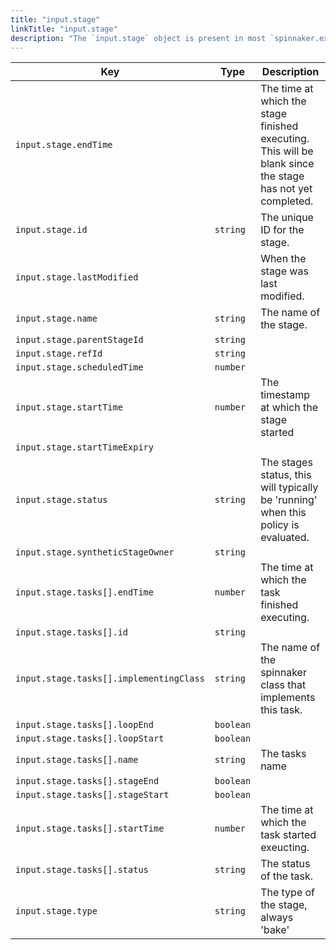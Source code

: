 ```yaml
---
title: "input.stage"
linkTitle: "input.stage"
description: "The `input.stage` object is present in most `spinnaker.execution.stages.before` packages."
---
```



| Key                                     | Type      | Description                                                                                               |
| --------------------------------------- | --------- | --------------------------------------------------------------------------------------------------------- |
| `input.stage.endTime`                   | ` `       | The time at which the stage finished executing. This will be blank since the stage has not yet completed. |
| `input.stage.id`                        | `string`  | The unique ID for the stage.                                                                              |
| `input.stage.lastModified`              | ` `       | When the stage was last modified.                                                                         |
| `input.stage.name`                      | `string`  | The name of the stage.                                                                                    |
| `input.stage.parentStageId`             | `string`  |                                                                                                           |
| `input.stage.refId`                     | `string`  |                                                                                                           |
| `input.stage.scheduledTime`             | `number`  |                                                                                                           |
| `input.stage.startTime`                 | `number`  | The timestamp at which the stage started                                                                  |
| `input.stage.startTimeExpiry`           | ` `       |                                                                                                           |
| `input.stage.status`                    | `string`  | The stages status, this will typically be 'running' when this policy is evaluated.                        |
| `input.stage.syntheticStageOwner`       | `string`  |                                                                                                           |
| `input.stage.tasks[].endTime`           | `number`  | The time at which the task finished executing.                                                            |
| `input.stage.tasks[].id`                | `string`  |                                                                                                           |
| `input.stage.tasks[].implementingClass` | `string`  | The name of the spinnaker class that implements this task.                                                |
| `input.stage.tasks[].loopEnd`           | `boolean` |                                                                                                           |
| `input.stage.tasks[].loopStart`         | `boolean` |                                                                                                           |
| `input.stage.tasks[].name`              | `string`  | The tasks name                                                                                            |
| `input.stage.tasks[].stageEnd`          | `boolean` |                                                                                                           |
| `input.stage.tasks[].stageStart`        | `boolean` |                                                                                                           |
| `input.stage.tasks[].startTime`         | `number`  | The time at which the task started exeucting.                                                             |
| `input.stage.tasks[].status`            | `string`  | The status of the task.                                                                                   |
| `input.stage.type`                      | `string`  | The type of the stage, always 'bake'                                                                      |